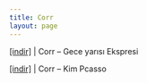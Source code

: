 ```yaml
---
title: Corr
layout: page
---
```


<a href="https://cloud.mail.ru/public/190b8f0549e9/Corr%20-%20Gece%20Yar%C4%B1s%C4%B1%20Ekspress" target="_blank">[indir]</a>   |   Corr &#8211; Gece yarısı Ekspresi

<a href="https://cloud.mail.ru/public/114bae437955/Corr%20-%20Kim%20Picasso" target="_blank">[indir]</a>   |   Corr &#8211; Kim Pcasso